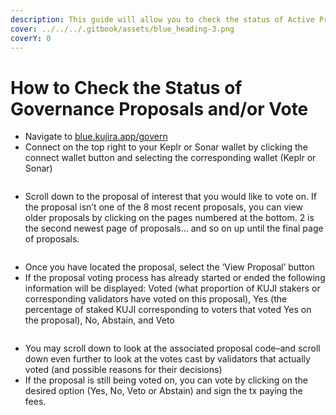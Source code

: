 ```yaml
---
description: This guide will allow you to check the status of Active Proposals and vote.
cover: ../../../.gitbook/assets/blue_heading-3.png
coverY: 0
---
```


# How to Check the Status of Governance Proposals and/or Vote

* Navigate to [blue.kujira.app/govern](https://blue.kujira.app/govern)
* Connect on the top right to your Keplr or Sonar wallet by clicking the connect wallet button and selecting the corresponding wallet (Keplr or Sonar)

<figure><img src="https://lh4.googleusercontent.com/3_kk5Llb_AiG6dbLjUsVmcjlDnSVbZl6JPGVhG__BQufqcKPuvrcahPyHAOtf4_lIJsF_f68k2kW0PRw9gAphLzLuzKV8_un7SlpfJxxS2Nsjb9dMqOmOLG4odoxaqlLBU080tADol27Nrs6QseT5EM" alt=""><figcaption></figcaption></figure>

* Scroll down to the proposal of interest that you would like to vote on. If the proposal isn’t one of the 8 most recent proposals, you can view older proposals by clicking on the pages numbered at the bottom. 2 is the second newest page of proposals… and so on up until the final page of proposals.

<figure><img src="https://lh5.googleusercontent.com/C1XumoK2ibjZBXeOkNNL9iBYGCbVf5ilDFgVHO2dR4OiswgPVTieJ9Q0B18tfO6D1KO37oiFSEVgLOyXmdpCaUfzWDjqgm_VcUrY_fGoxqmoDduOTbaSzO-lBWvMfWZEuiJJ51NWmzoxYb05BnSvtl0" alt=""><figcaption></figcaption></figure>

* Once you have located the proposal, select the ‘View Proposal’ button
* If the proposal voting process has already started or ended the following information will be displayed: Voted (what proportion of KUJI stakers or corresponding validators have voted on this proposal), Yes (the percentage of staked KUJI corresponding to voters that voted Yes on the proposal), No, Abstain, and Veto

<figure><img src="https://lh6.googleusercontent.com/9DJSEMdWSG8U2pTpGA4mPoFo_qZmfrp78q32npN9miy1_F-j4Hvv4KN_nl0uCSIPrP020aB7oXOEtZ7ZiGr0AYLiby5ooYJTBsp45xaBpEvsbHvGABv9--z5lk7MhlIJFtfeU77tlCdLAAmtLxK4Kpo" alt=""><figcaption></figcaption></figure>

* You may scroll down to look at the associated proposal code–and scroll down even further to look at the votes cast by validators that actually voted (and possible reasons for their decisions)
* If the proposal is still being voted on, you can vote by clicking on the desired option (Yes, No, Veto or Abstain) and sign the tx paying the fees.

<figure><img src="https://lh4.googleusercontent.com/OLxDjHl6tMnR1pK-hYmDnkHOo2aKdJGRMxArq5ieNQ8GzjVRutHlV81SoSniZKydT21LV7rZ5Cmnd7LOQ9OHXQ1MhHJ6tw6AOO6ORtRBFk0cSCsut9dpi8meFy85i5-0jB7aSynGEkbYZFLCQnf6uYg" alt=""><figcaption></figcaption></figure>
